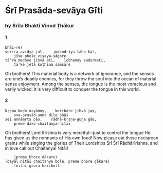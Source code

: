# Śrī Prasāda-sevāya Gīti

### by Śrīla Bhakti Vinod Ṭhākur

#### 1

    bhāi-re!
    śorīra avidyā-jāl,    joḍendriya tāhe kāl,
        jīve phele viṣaya-sāgore
    tā’ra madhye jihvā ati,    lobhamoy sudurmati,
        tā’ke jetā koṭhina saṁsāre

Oh brothers! This material body is a network of ignorance, and the senses are one’s deadly enemies, for they throw the soul into the ocean of material sense enjoyment. Among the senses, the tongue is the most voracious and verily wicked; it is very difficult to conquer the tongue in this world.

#### 2

    kṛṣṇa boḍo dayāmoy,    koribāre jihvā jay,
        sva-prasād-anna dilo bhāi
    sei annāmṛta pāo,    rādhā-kṛṣṇa-guṇa gāo,
        preme ḍāko chaitanya-nitāi

Oh brothers! Lord Krishna is very merciful—just to control the tongue He has given us the remnants of His own food! Now please eat these nectarean grains while singing the glories of Their Lordships Śrī Śrī RādhāKrishna, and in love call out Chaitanya! Nitāi!

        (preme bhore ḍākare)
    (dayāl nitāi chaitanya bole, preme bhore ḍākare)
        (nitāi gaura haribol)


